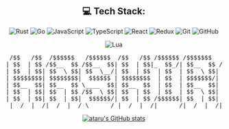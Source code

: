 <!-- ![Typing SVG](http://readme-typing-svg.herokuapp.com/?font=JetBrains+Mono&pause=1000&color=FFFFFF&random=false&width=435&lines=Haiiiii+I'm+0xataru.) -->

<div align="center">

## 💻 Tech Stack:
![Rust](https://img.shields.io/badge/rust-%23C75600.svg?style=for-the-badge&logo=rust&logoColor=white)
![Go](https://img.shields.io/badge/go-%237EE5F2.svg?style=for-the-badge&logo=go&logoColor=white)
![JavaScript](https://img.shields.io/badge/javascript-%23323330.svg?style=for-the-badge&logo=javascript&logoColor=%23F7DF1E) 
![TypeScript](https://img.shields.io/badge/typescript-%23007ACC.svg?style=for-the-badge&logo=typescript&logoColor=white) 
![React](https://img.shields.io/badge/react-%2320232a.svg?style=for-the-badge&logo=react&logoColor=%2361DAFB) 
![Redux](https://img.shields.io/badge/redux-%23764abc.svg?style=for-the-badge&logo=redux&logoColor=%white)
![Git](https://img.shields.io/badge/git-%23F05033.svg?style=for-the-badge&logo=git&logoColor=white) 
![GitHub](https://img.shields.io/badge/github-%23121011.svg?style=for-the-badge&logo=github&logoColor=white) 
<!-- ![Python](https://img.shields.io/badge/python-3670A0?style=for-the-badge&logo=python&logoColor=ffdd54)  -->
![Lua](https://img.shields.io/badge/lua-%232C2D72.svg?style=for-the-badge&logo=lua&logoColor=white)
<!-- ![Java](https://img.shields.io/badge/java-%23ED8B00.svg?style=for-the-badge&logo=openjdk&logoColor=white) -->
<!-- ![C++](https://img.shields.io/badge/c++-%2300599C.svg?style=for-the-badge&logo=cplusplus&logoColor=white)  -->

</div>

<div align="center">

<pre>
 /$$   /$$  /$$$$$$   /$$$$$$  /$$   /$$ /$$$$$$ /$$$$$$$   /$$$$$$ 
| $$  | $$ /$$__  $$ /$$__  $$| $$  | $$|_  $$_/| $$__  $$ /$$__  $$
| $$  | $$| $$  \ $$| $$  \__/| $$  | $$  | $$  | $$  \ $$| $$  \ $$
| $$$$$$$$| $$$$$$$$|  $$$$$$ | $$$$$$$$  | $$  | $$$$$$$/| $$$$$$$$
| $$__  $$| $$__  $$ \____  $$| $$__  $$  | $$  | $$__  $$| $$__  $$
| $$  | $$| $$  | $$ /$$  \ $$| $$  | $$  | $$  | $$  \ $$| $$  | $$
| $$  | $$| $$  | $$|  $$$$$$/| $$  | $$ /$$$$$$| $$  | $$| $$  | $$
 |__/  |__/|__/  |__/ \______/ |__/  |__/|______/|__/  |__/|__/  |__/ 
</pre>
</div>


<!-- <p align="center"> -->
<!--   <img src="https://raw.githubusercontent.com/alicalimli/alicalimli/main/tech.gif"/> -->
<!-- </p> -->

<!-- GitHub stats -->
<p align="center">
  <a href="https://github.com/0xataru">
    <img src="https://github-readme-stats.vercel.app/api?username=0xataru&show_icons=true&theme=graywhite&bg_color=000000&text_color=ffffff&icon_color=ffffff&title_color=ffffff&border_color=ffffff" alt="ataru's GitHub stats">
  </a>
</p>



<!-- <p align="center">
  <img src="https://github-readme-activity-graph.vercel.app/graph?username=0xataru&theme=xcode&bg_color=000000&color=ffffff&line=ffffff&point=ffffff&area=true&hide_border=true" alt="Contribution Graph"> -->
</p>
